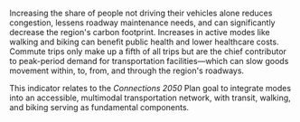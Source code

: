 Increasing the share of people not driving their vehicles alone reduces congestion, lessens roadway maintenance needs, and can significantly decrease the region's carbon footprint. Increases in active modes like walking and biking can benefit public health and lower healthcare costs. Commute trips only make up a fifth of all trips but are the chief contributor to peak-period demand for transportation facilities—which can slow goods movement within, to, from, and through the region's roadways. 

This indicator relates to the _Connections 2050_ Plan goal to integrate modes into an accessible, multimodal transportation network, with transit, walking, and biking serving as fundamental components. 